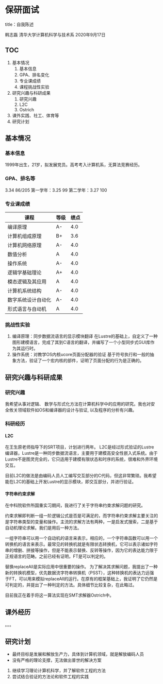 # 保研面试

title：自我陈述

韩志磊
清华大学计算机科学与技术系
2020年9月17日

## TOC

1. 基本情况
    1. 基本信息
    2. GPA、排名变化
    3. 专业课成绩
    4. 课程挑战性实验
2. 研究兴趣与科研成果
    1. 研究兴趣
    2. L2C
    3. Ostrich
3. 课外实践、社工、体育等
4. 研究计划

## 基本情况

### 基本信息

1999年出生，21岁，拟发展党员。高考考入计算机系，无算法竞赛经历。

### GPA、排名等

3.34 86/205
第一学年：3.25 99
第二学年：3.27 100

### 专业课成绩

|               课程               | 等级 | 绩点 |
| ----------------------------- | ------ | ------ |
| 编译原理                     | A-     | 4.0    |
| 计算机组成原理         | B+    | 3.6    |
| 计算机网络原理         | A-     | 4.0    |
| 数值分析                     | A       | 4.0    |
| 操作系统                     | A-     | 4.0    |
| 逻辑学基础理论         | A+    | 4.0    |
| 模态逻辑及其应用     | A       | 4.0    |
| 计算机系统结构         | A-     | 4.0    |
| 数字系统设计自动化 | A-     | 4.0    |
| 形式语言与自动机     | A       | 4.0    |

### 挑战性实验

1. 编译原理：同步数据流语言的显示模块翻译
    在Lustre的基础上，自定义了一种图形建模语言，完成了其到C语言的翻译，并编写了一个小型同步式GUI库作为其运行时。
2. 操作系统：对教学OS内核ucore页面分配器的验证
    基于符号执行和一般的抽象方法，验证了一个宏内核的部件，证明了页面分配的行为是正确的。

## 研究兴趣与科研成果

### 研究兴趣

我希望从事对逻辑、 数学与形式化方法在计算机科学中的应用的研究。我也对安全攸关领域软件如OS和编译器的设计与验证, 以及程序的分析有兴趣。

### 科研经历

#### L2C

在王生原老师指导下的SRT项目，计划进行两年。 L2C是经过形式验证的Lustre编译器，Lustre是一种同步数据流语言，主要用于建模高安全性嵌入式系统。由于Lustre不是图灵完全的，它只适用于建模有限状态和时序的系统，很难和外界环境交互。

目前L2C的做法是由编码人员人工编写交互部分的C代码，但这非常繁琐。我希望能在L2C的基础上开发Lustre的显示模块，即交互部分，并进行验证。

#### 字符串约束求解

在中科院软件所国重实习期间，我进行了关于字符串约束求解问题的研究。

约束求解即判断一组一阶逻辑公式是否是可满足的，而字符串约束求解主要关注的是字符串类型的变量和操作。主流的求解方法有两种，一是启发式搜索，二是基于自动机理论求解。我们是用后一种方法。

一组字符串可以用一个自动机的语言来表示，相应的，一个字符串函数可以用一个转换机的语言来表示。最常见的转换机就是有限状态转换机，它可以表示诸如字符串的增删、拼接等操作，但是不能表示替换、反转等操作，因为它的表达能力限于正规语言的范畴。之前已经有证明，FT是可以判定的。

替换replaceAll是实际应用中很重要的操作。 为了解决其求解问题，我提出了一种新的转换机模型，优先数据流字符串转换机（PSST），这种转换机的表达力远强于FT，可以用来模拟replaceAll的运行。在原有的框架基础上，我证明了它仍然是可判定的，并提出了一种判定的方法。具体细节比较复杂，在此略过。

目前我正在着手将这一算法实现在SMT求解器Ostrich中。

## 课外经历

。。。

## 研究计划

- 最终目标是发展和解放生产力，具体到计算机领域，就是解放编码人员
- 没有严格的理论支撑，无法做出普世的解决方案

1. 继续学习理论计算机科学，并了解软件工程的方法
2. 尝试结合验证的方法论和软件工程的实践